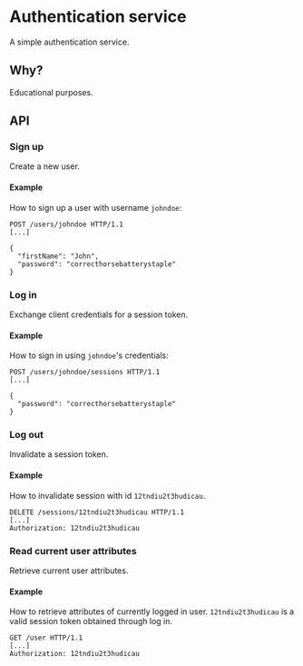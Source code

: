 # Authentication service

A simple authentication service.

## Why?

Educational purposes.

## API

### Sign up

Create a new user.

#### Example

How to sign up a user with username `johndoe`:

```
POST /users/johndoe HTTP/1.1
[...]

{
  "firstName": "John",
  "password": "correcthorsebatterystaple"
}
```

### Log in

Exchange client credentials for a session token.

#### Example

How to sign in using `johndoe`'s credentials:

```
POST /users/johndoe/sessions HTTP/1.1
[...]

{
  "password": "correcthorsebatterystaple"
}
```

### Log out

Invalidate a session token.

#### Example

How to invalidate session with id `12tndiu2t3hudicau`.

```
DELETE /sessions/12tndiu2t3hudicau HTTP/1.1
[...]
Authorization: 12tndiu2t3hudicau
```

### Read current user attributes

Retrieve current user attributes.

#### Example

How to retrieve attributes of currently logged in user. `12tndiu2t3hudicau` is a valid session token obtained through log in.

```
GET /user HTTP/1.1
[...]
Authorization: 12tndiu2t3hudicau
```
